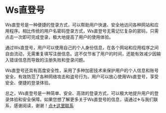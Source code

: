 # Ws直登号

Ws直登号是一种便捷的登录方式，可以帮助用户快速、安全地访问各种网站和应用程序。相比传统的用户名密码登录方式，Ws直登号无需记忆复杂的密码，只需点击一次即可完成登录，极大地提高了用户的使用体验。

通过Ws直登号，用户可以使用自己的个人身份信息，在各个网站和应用程序之间自由流动，无需重复填写注册信息。这不仅节省了用户的时间，还能有效减少因输入错误信息而导致的注册失败和登录问题。

Ws直登号还具有高度安全性，采用了多种加密技术来保护用户的个人信息和账号安全，有效防范了各种网络攻击和盗号行为。用户可以放心使用Ws直登号，享受安全、便捷的登录体验。

总之，Ws直登号是一种简单、安全、高效的登录方式，可以极大地提升用户的登录体验和安全保障。如果您想了解更多关于Ws直登号的信息，请通过✈与我们联系，感谢阅读，谢谢！[点✈这里联系](https://jiema.k02.cc)